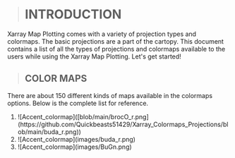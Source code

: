 > # INTRODUCTION

 Xarray Map Plotting comes with a variety of projection types and colormaps. The basic projections are a part of the cartopy. This document contains a list of all the types of   projections and colormaps available to the users while using the Xarray Map Plotting. Let's get started!

> ## COLOR MAPS
There are about 150 different kinds of maps available in the  colormaps options. Below is the complete list for reference.
<ol>
    <li> 
      ![Accent_colormap]([blob/main/brocO_r.png](https://github.com/Quickbeasts51429/Xarray_Colormaps_Projections/blob/main/buda_r.png))
    </li>
    <li> 
           ![Accent_colormap](images/buda_r.png)
    </li>
    <li> 
           ![Accent_colormap](images/BuGn.png)
    </li>
</ol> 
